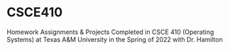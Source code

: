 # CSCE410
Homework Assignments &amp; Projects Completed in CSCE 410 (Operating Systems) at Texas A&amp;M University in the Spring of 2022 with Dr. Hamilton
